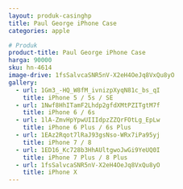 ```yaml
---
layout: produk-casinghp
title: Paul George iPhone Case
categories: apple

# Produk
product-title: Paul George iPhone Case
harga: 90000
sku: hn-4614
image-drive: 1fsSalvcaSNR5nV-X2eH4OeJq8VxQu8yO
gallery:
  - url: 1Gm3_-HQ_W8fM_ivnizpXyqN81c_bs_qI
    title: iPhone 5 / 5s / SE
  - url: 1Nwf8HhITamF2Lhdp2gfdXMtPZITgtM7f
    title: iPhone 6 / 6s
  - url: 1lA-ZmvHpYpwUIIIdpzZZQrFOtLg_EpLw
    title: iPhone 6 Plus / 6s Plus
  - url: 1EAz2Rqot7lRaJ93gsNso-WRx7iPa95yj
    title: iPhone 7 / 8
  - url: 1ED16_Kc728b3HhAUltgwoJwGi9YeUQ0I
    title: iPhone 7 Plus / 8 Plus
  - url: 1fsSalvcaSNR5nV-X2eH4OeJq8VxQu8yO
    title: iPhone X
---
```

